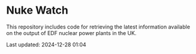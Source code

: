 # Nuke Watch

This repository includes code for retrieving the latest information available on the output of EDF nuclear power plants in the UK.

Last updated: 2024-12-28 01:04